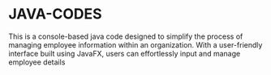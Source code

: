 # JAVA-CODES
This  is a console-based java code designed to simplify the process of managing employee information within an organization. With a user-friendly interface built using JavaFX, users can effortlessly input and manage employee details
